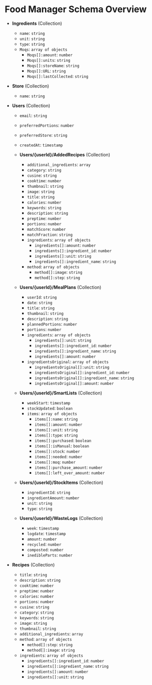 # Food Manager Schema Overview

- **Ingredients** (Collection)
  - `name`: `string`
  - `unit`: `string`
  - `type`: `string`
  - `Moqs`: `array of objects`
    - `Moqs[]:amount`: `number`
    - `Moqs[]:units`: `string`
    - `Moqs[]:storeName`: `string`
    - `Moqs[]:URL`: `string`
    - `Moqs[]:lastCollected`: `string`

- **Store** (Collection)
  - `name`: `string`

- **Users** (Collection)
  - `email`: `string`
  - `preferredPortions`: `number`
  - `preferredStore`: `string`
  - `createdAt`: `timestamp`

 
  - **Users/{userId}/AddedRecipes** (Collection)
    - `additional_ingredients`: `array`
    - `category`: `string`
    - `cusine`: `string`
    - `cooktime`: `number`
    - `thumbnail`: `string`
    - `image`: `string`
    - `title`: `string`
    - `calories`: `number`
    - `keywords`: `string`
    - `description`: `string`
    - `preptime`: `number`
    - `portions`: `number`
    - `matchScore`: `number`
    - `matchFraction`: `string`
    - `ingredients`: `array of objects`
      - `ingredients[]:amount`: `number`
      - `ingredients[]:ingredient_id`: `number`
      - `ingredients[]:unit`: `string`
      - `ingredients[]:ingredient_name`: `string`
    - `method`: `array of objects`
      - `method[]:image`: `string`
      - `method[]:step`: `string`

  - **Users/{userId}/MealPlans** (Collection)
    - `userId`: `string`
    - `date`: `string`
    - `title`: `string`
    - `thumbnail`: `string`
    - `description`: `string`
    - `plannedPortions`: `number`
    - `portions`: `number`
    - `ingredients`: `array of objects`
      - `ingredients[]:unit`: `string`
      - `ingredients[]:ingredient_id`: `number`
      - `ingredients[]:ingredient_name`: `string`
      - `ingredients[]:amount`: `number`
    - `ingredientsOriginal`: `array of objects`
      - `ingredientsOriginal[]:unit`: `string`
      - `ingredientsOriginal[]:ingredient_id`: `number`
      - `ingredientsOriginal[]:ingredient_name`: `string`
      - `ingredientsOriginal[]:amount`: `number`

  - **Users/{userId}/SmartLists** (Collection)
    - `weekStart`: `timestamp`
    - `stockUpdated`: `boolean`
    - `items`: `array of objects`
      - `items[]:name`: `string`
      - `items[]:amount`: `number`
      - `items[]:unit`: `string`
      - `items[]:type`: `string`
      - `items[]:purchased`: `boolean`
      - `items[]:isManual`: `boolean`
      - `items[]:stock`: `number`
      - `items[]:needed`: `number`
      - `items[]:moq`: `number`
      - `items[]:purchase_amount`: `number`
      - `items[]:left_over_amount`: `number`
  
  - **Users/{userId}/StockItems** (Collection)
    - `ingredientId`: `string`
    - `ingredientAmount`: `number`
    - `unit`: `string`
    - `type`: `string`
  
  - **Users/{userId}/WasteLogs** (Collection)
    - `week`: `timestamp`
    - `logdate`: `timestamp`
    - `amount`: `number`
    - `recycled`: `number`
    - `composted`: `number`
    - `inedibleParts`: `number`

- **Recipes** (Collection)
  - `title`: `string`
  - `description`: `string`
  - `cooktime`: `number`
  - `preptime`: `number`
  - `calories`: `number`
  - `portions`: `number`
  - `cusine`: `string`
  - `category`: `string`
  - `keywords`: `string`
  - `image`: `string`
  - `thumbnail`: `string`
  - `additional_ingredients`: `array`
  - `method`: `array of objects`
    - `method[]:step`: `string`
    - `method[]:image`: `string`
  - `ingredients`: `array of objects`
    - `ingredients[]:ingredient_id`: `number`
    - `ingredients[]:ingredient_name`: `string`
    - `ingredients[]:amount`: `number`
    - `ingredients[]:unit`: `string`



